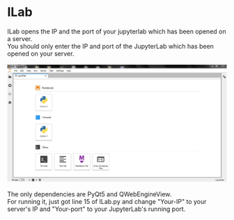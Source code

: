 # ILab
ILab opens the IP and the port of your jupyterlab which has been opened on a server.<br />You should only enter the IP and port of the JupyterLab which has been opened on your server.<br /><br />
<img src="screenshot.jpg" style="max-width:100%;"><br /><br />
The only dependencies are PyQt5 and QWebEngineView.<br />For running it, just got line 15 of ILab.py and change "Your-IP" to your server's IP and "Your-port" to your JupyterLab's running port.
